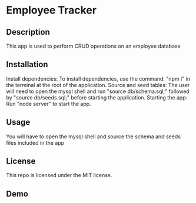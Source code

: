 # Employee Tracker

## Description

This app is used to perform CRUD operations on an employee database

## Installation

Install dependencies:
To install dependencies, use the command: "npm i" in the terminal at the root of the application.
Source and seed tables:
The user will need to open the mysql shell and run "source db/schema.sql;" followed by "source db/seeds.sql;" before starting the application.
Starting the app:
Run "node server" to start the app.

## Usage

You will have to open the mysql shell and source the schema and seeds files included in the app

## License
  
This repo is licensed under the MIT license.

## Demo

